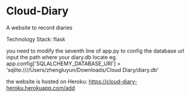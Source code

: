 # Cloud-Diary
A website to record diaries

Technology Stack: flask

you need to modify the seventh line of app.py to config the database url 
input the path where your diary.db locate
eg. app.config['SQLALCHEMY_DATABASE_URI'] = 'sqlite:////Users/zhengluyun/Downloads/Cloud Diary/diary.db'

the website is hosted on Heroku: https://cloud-diary-heroku.herokuapp.com/add
